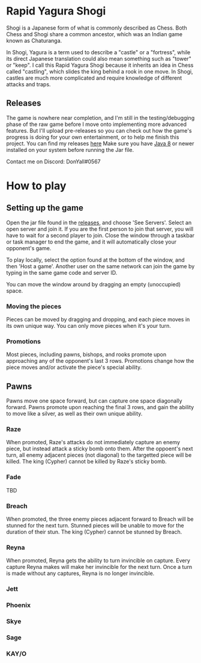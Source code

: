 # Rapid Yagura Shogi

Shogi is a Japanese form of what is commonly described as Chess. Both Chess and Shogi share a common ancestor, which was an Indian game known as Chaturanga. 

In Shogi, Yagura is a term used to describe a "castle" or a "fortress", while its direct Japanese translation could also mean something such as "tower" or "keep". I call this Rapid Yagura Shogi because it inherits an idea in Chess called "castling", which slides the king behind a rook in one move. In Shogi, castles are much more complicated and require knowledge of different attacks and traps.

## Releases

The game is nowhere near completion, and I'm still in the testing/debugging phase of the raw game before I move onto implementing more advanced features.
But I'll upload pre-releases so you can check out how the game's progress is doing for your own entertainment, or to help me finish this project.
You can find my releases [here](https://github.com/DonYall/rapid-yagura/releases)
Make sure you have [Java 8](https://www.oracle.com/java/technologies/downloads/) or newer installed on your system before running the Jar file.

Contact me on Discord: DonYall#0567

# How to play

## Setting up the game

Open the jar file found in the [releases](https://github.com/DonYall/rapid-yagura/releases), and choose 'See Servers'. Select an open server and join it. If you are the first person to join that server, you will have to wait for a second player to join. Close the window through a taskbar or task manager to end the game, and it will automatically close your opponent's game.

To play locally, select the option found at the bottom of the window, and then 'Host a game'. Another user on the same network can join the game by typing in the same game code and server ID.

You can move the window around by dragging an empty (unoccupied) space.

### Moving the pieces

Pieces can be moved by dragging and dropping, and each piece moves in its own unique way. You can only move pieces when it's your turn.

### Promotions

Most pieces, including pawns, bishops, and rooks promote upon approaching any of the opponent's last 3 rows. Promotions change how the piece moves and/or activate the piece's special ability.

## Pawns

Pawns move one space forward, but can capture one space diagonally forward. Pawns promote upon reaching the final 3 rows, and gain the ability to move like a silver, as well as their own unique ability.

### Raze
When promoted, Raze's attacks do not immediately capture an enemy piece, but instead attack a sticky bomb onto them. After the oppoent's next turn, all enemy adjacent pieces (not diagonal) to the targetted piece will be killed. The king (Cypher) cannot be killed by Raze's sticky bomb.

### Fade
TBD

### Breach
When promoted, the three enemy pieces adjacent forward to Breach will be stunned for the next turn. Stunned pieces will be unable to move for the duration of their stun. The king (Cypher) cannot be stunned by Breach.

### Reyna
When promoted, Reyna gets the ability to turn invincible on capture. Every capture Reyna makes will make her invincible for the next turn. Once a turn is made without any captures, Reyna is no longer invincible. 

### Jett


### Phoenix


### Skye


### Sage


### KAY/O
